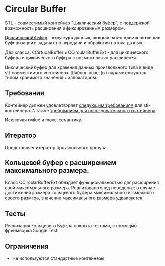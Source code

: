 # Circular Buffer

STL - совместимый контейнер "Циклический буфер", с поддержкой возможности расширения и фиксированным размером.

[Циклический буфер](https://en.wikipedia.org/wiki/Circular_buffer) - структура данных, которая часто применяется для буферизации в задачах по передачи и обработки потока данных.

Два класса:
CCirtucalBuffer и CCircularBufferExt - для циклического буфера и циклического буфера с возможностью расширения.

Циклический буфер для хранения данных произвольного типа в виде stl-совместимого контейнера.
Шаблон класс(ы) параметризуются типом хранимого значения и  аллокатором.

## Требования

Контейнер должен удовлетворяет [следующим требованиям](https://en.cppreference.com/w/cpp/named_req/Container) для stl-контейнера.
А также [требованиям для последовательного контейнера](https://en.cppreference.com/w/cpp/named_req/SequenceContainer)

Исключая rvalue и move-семантику.

## Итератор

Представляет итератор произвольного доступа.

## Кольцевой буфер с расширением максимального размера.

Класс CCircularBufferExt обладает функциональностью для расширения свой максимального размера.
Реализовано след поведение: в случае достижения размера кольцевого буфера максимального возможного своего размера, значение максимального размера удваивается.

## Тесты

Реализация Кольцевого Буфера покрыта тестами, с помощью фреймворка Google Test.

## Ограничения

* Не используются стандартные контейнеры
